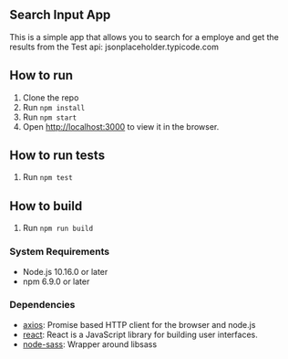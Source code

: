 
## Search Input App

This is a simple app that allows you to search for a employe and get the results from the Test api: jsonplaceholder.typicode.com

## How to run

1. Clone the repo
2. Run `npm install`
3. Run `npm start`
4. Open [http://localhost:3000](http://localhost:3000) to view it in the browser.

## How to run tests

1. Run `npm test`

## How to build

1. Run `npm run build`

### System Requirements

- Node.js 10.16.0 or later
- npm 6.9.0 or later

### Dependencies

- [axios](https://ghub.io/axios): Promise based HTTP client for the browser and node.js
- [react](https://ghub.io/react): React is a JavaScript library for building user interfaces.
- [node-sass](https://ghub.io/node-sass): Wrapper around libsass









